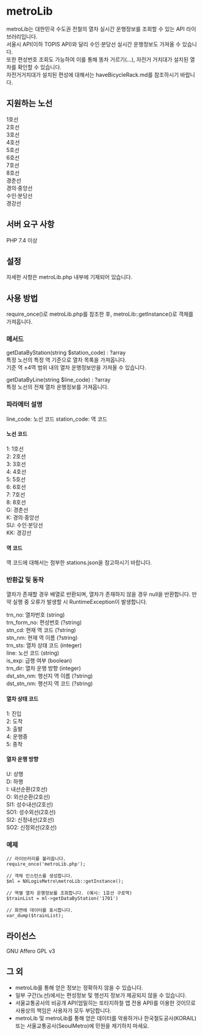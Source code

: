 # metroLib
metroLib는 대한민국 수도권 전철의 열차 실시간 운행정보를 조회할 수 있는 API 라이브러리입니다.   
서울시 API(이하 TOPIS API)와 달리 수인·분당선 실시간 운행정보도 가져올 수 있습니다.   
또한 편성번호 조회도 가능하여 이를 통해 똥차 거르기(...), 자전거 거치대가 설치된 열차를 확인할 수 있습니다.   
자전거거치대가 설치된 편성에 대해서는 haveBicycleRack.md를 참조하시기 바랍니다.  

## 지원하는 노선
1호선   
2호선   
3호선   
4호선   
5호선   
6호선   
7호선   
8호선   
경춘선   
경의·중앙선   
수인·분당선   
경강선   

## 서버 요구 사항
PHP 7.4 이상

## 설정
자세한 사항은 metroLib.php 내부에 기재되어 있습니다.   

## 사용 방법
require_once()로 metroLib.php를 참조한 후, metroLib::getInstance()로 객체를 가져옵니다.   

### 메서드
getDataByStation(string $station_code) : ?array   
특정 노선의 특정 역 기준으로 열차 목록을 가져옵니다.   
기준 역 ±4역 범위 내의 열차 운행정보만을 가져올 수 있습니다.   
   
getDataByLine(string $line_code) : ?array   
특정 노선의 전체 열차 운행정보를 가져옵니다.   

### 파라메터 설명
line_code: 노선 코드
station_code: 역 코드   

#### 노선 코드
1: 1호선   
2: 2호선   
3: 3호선   
4: 4호선   
5: 5호선   
6: 6호선   
7: 7호선   
8: 8호선   
G: 경춘선   
K: 경의·중앙선   
SU: 수인·분당선   
KK: 경강선   

#### 역 코드
역 코드에 대해서는 첨부한 stations.json을 참고하시기 바랍니다.   

### 반환값 및 동작
열차가 존재할 경우 배열로 반환되며, 열차가 존재하지 않을 경우 null을 반환합니다.
만약 실행 중 오류가 발생할 시 RuntimeException이 발생합니다.   
   
trn_no: 열차번호 (string)   
trn_form_no: 편성번호 (?string)   
stn_cd: 현재 역 코드 (?string)   
stn_nm: 현재 역 이름 (?string)   
trn_sts: 열차 상태 코드 (integer)   
line: 노선 코드 (string)   
is_exp: 급행 여부 (boolean)   
trn_dir: 열차 운행 방향 (integer)   
dst_stn_nm: 행선지 역 이름 (?string)   
dst_stn_nm: 행선지 역 코드 (?string)   

#### 열차 상태 코드
1: 진입   
2: 도착   
3: 출발   
4: 운행중   
5: 종착   

#### 열차 운행 방향
U: 상행   
D: 하행   
I: 내선순환(2호선)   
O: 외선순환(2호선)   
SI1: 성수내선(2호선)   
SO1: 성수외선(2호선)   
SI2: 신정내선(2호선)   
SO2: 신정외선(2호선)   

### 예제

```
// 라이브러리를 불러옵니다.
require_once('metroLib.php');

// 객체 인스턴스를 생성합니다.
$ml = NXLogisMetro\metroLib::getInstance();

// 역별 열차 운행정보를 조회합니다. (예시: 1호선 구로역)
$trainList = ml->getDataByStation('1701')

// 화면에 데이터를 표시합니다.
var_dump($trainList);
```

## 라이선스
GNU Affero GPL v3   

## 그 외
* metroLib를 통해 얻은 정보는 정확하지 않을 수 있습니다. 
* 일부 구간(노선)에서는 편성정보 및 행선지 정보가 제공되지 않을 수 있습니다.
* 서울교통공사의 비공개 API(엄밀히는 또타지하철 앱 전용 API)를 이용한 것이므로 사용상의 책임은 사용자가 모두 부담합니다.
* metroLib 및 metroLib를 통해 얻은 데이터를 악용하거나 한국철도공사(KORAIL) 또는 서울교통공사(SeoulMetro)에 민원을 제기하지 마세요.
